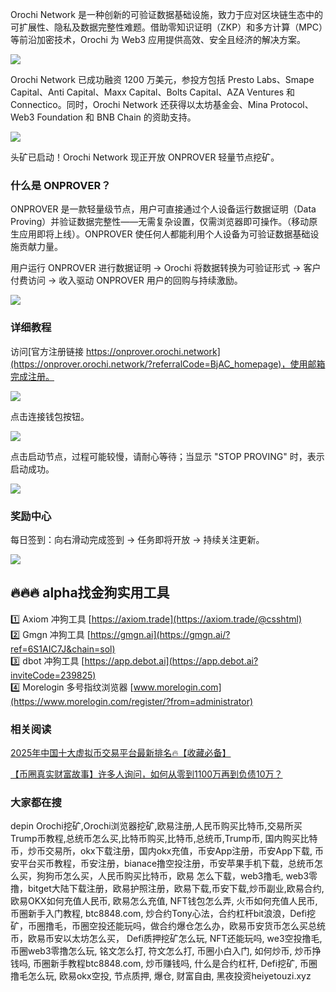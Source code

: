 Orochi Network 是一种创新的可验证数据基础设施，致力于应对区块链生态中的可扩展性、隐私及数据完整性难题。借助零知识证明（ZKP）和多方计算（MPC）等前沿加密技术，Orochi 为 Web3 应用提供高效、安全且经济的解决方案。

[![](https://307e939.webp.li/20250419131345441.png)](https://btc8848.com/top-10-exchanges)

Orochi Network 已成功融资 1200 万美元，参投方包括 Presto Labs、Smape Capital、Anti Capital、Maxx Capital、Bolts Capital、AZA Ventures 和 Connectico。同时，Orochi Network 还获得以太坊基金会、Mina Protocol、Web3 Foundation 和 BNB Chain 的资助支持。

[![](https://307e939.webp.li/20250419131410625.png)](https://btc8848.com/top-10-exchanges)

头矿已启动！Orochi Network 现正开放 ONPROVER 轻量节点挖矿。

### 什么是 ONPROVER？
ONPROVER 是一款轻量级节点，用户可直接通过个人设备运行数据证明（Data Proving）并验证数据完整性——无需复杂设置，仅需浏览器即可操作。（移动原生应用即将上线）。ONPROVER 使任何人都能利用个人设备为可验证数据基础设施贡献力量。

用户运行 ONPROVER 进行数据证明 → Orochi 将数据转换为可验证形式 → 客户付费访问 → 收入驱动 ONPROVER 用户的回购与持续激励。

[![](https://307e939.webp.li/20250419131447545.png)](https://btc8848.com/top-10-exchanges)

### 详细教程
访问[官方注册链接 https://onprover.orochi.network](https://onprover.orochi.network/?referralCode=BjAC_homepage)，使用邮箱完成注册。

[![](https://307e939.webp.li/20250419131834911.png)](https://btc8848.com/top-10-exchanges)

点击连接钱包按钮。

[![](https://307e939.webp.li/20250419131902404.png)](https://btc8848.com/top-10-exchanges)

点击启动节点，过程可能较慢，请耐心等待；当显示 "STOP PROVING" 时，表示启动成功。

[![](https://307e939.webp.li/20250419131937453.png)](https://btc8848.com/top-10-exchanges)

### 奖励中心
每日签到：向右滑动完成签到 → 任务即将开放 → 持续关注更新。

[![](https://307e939.webp.li/20250419132017552.png)](https://btc8848.com/top-10-exchanges)

## 🔥🔥🔥 alpha找金狗实用工具
1️⃣ Axiom 冲狗工具 [https://axiom.trade](https://axiom.trade/@csshtml)  
2️⃣ Gmgn 冲狗工具 [https://gmgn.ai](https://gmgn.ai/?ref=6S1AIC7J&chain=sol)  
3️⃣ dbot 冲狗工具 [https://app.debot.ai](https://app.debot.ai?inviteCode=239825)  
4️⃣ Morelogin 多号指纹浏览器 [www.morelogin.com](https://www.morelogin.com/register/?from=administrator)  

### 相关阅读
[2025年中国十大虚拟币交易平台最新排名🔥【收藏必备】](https://btc8848.com/top-10-exchanges/)

[【币圈真实财富故事】许多人询问，如何从零到1100万再到负债10万？](https://heiyetouzi.xyz/biquanstory001/)

### 大家都在搜
depin Orochi挖矿,Orochi浏览器挖矿,欧易注册,人民币购买比特币,交易所买Trump币教程,总统币怎么买,比特币购买,比特币,总统币,Trump币, 国内购买比特币，炒币交易所，okx下载注册，国内okx充值，币安App注册，币安App下载, 币安平台买币教程，币安注册，bianace撸空投注册，币安苹果手机下载，总统币怎么买，狗狗币怎么买，人民币购买比特币，欧易 怎么下载，web3撸毛, web3零撸，bitget大陆下载注册，欧易护照注册，欧易下载,币安下载,炒币副业,欧易合约, 欧易OKX如何充值人民币, 欧易怎么充值, NFT钱包怎么弄, 火币如何充值人民币, 币圈新手入门教程, btc8848.com, 炒合约Tony心法，合约杠杆bit浪浪，Defi挖矿，币圈撸毛，币圈空投还能玩吗，做合约爆仓怎么办，欧易币安货币怎么买总统币，欧易币安以太坊怎么买， Defi质押挖矿怎么玩, NFT还能玩吗, we3空投撸毛, 币圈web3零撸怎么玩, 铭文怎么打, 符文怎么打, 币圈小白入门, 如何炒币, 炒币挣钱吗, 币圈新手教程btc8848.com, 炒币赚钱吗, 什么是合约杠杆, Defi挖矿, 币圈撸毛怎么玩, 欧易okx空投, 节点质押, 爆仓, 财富自由, 黑夜投资heiyetouzi.xyz